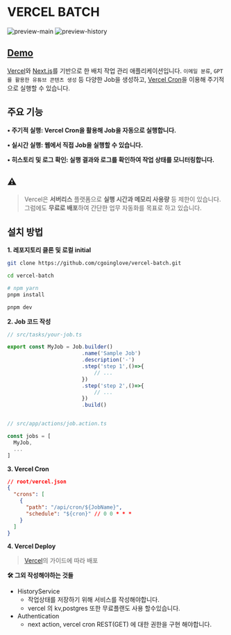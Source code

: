 # **VERCEL BATCH**

![preview-main](/preview-main.gif)
![preview-history](./preview-history.gif)

## [Demo](https://batch-ruddy.vercel.app/)

[Vercel](https://vercel.com/docs)와 [Next.js](https://nextjs.org/)를 기반으로 한 배치 작업 관리 애플리케이션입니다. `이메일 분류`, `GPT를 활용한 유튜브 콘텐츠 생성` 등 다양한 Job을 생성하고, [Vercel Cron](https://vercel.com/docs/cron-jobs)을 이용해 주기적으로 실행할 수 있습니다.

## **주요 기능**

**• 주기적 실행: Vercel Cron을 활용해 Job을 자동으로 실행합니다.**

**• 실시간 실행: 웹에서 직접 Job을 실행할 수 있습니다.**

**• 히스토리 및 로그 확인: 실행 결과와 로그를 확인하여 작업 상태를 모니터링합니다.**

## ⚠️

> Vercel은 **서버리스** 플랫폼으로 **실행 시간과 메모리 사용량** 등 제한이 있습니다.
> 그럼에도 **무료로 배포**하여 간단한 업무 자동화를 목표로 하고 있습니다.

## **설치 방법**

**1. 레포지토리 클론 및 로컬 initial**

```bash
git clone https://github.com/cgoinglove/vercel-batch.git

cd vercel-batch

# npm yarn
pnpm install

pnpm dev
```

**2. Job 코드 작성**

```typescript
// src/tasks/your-job.ts

export const MyJob = Job.builder()
                        .name('Sample Job')
                        .description('-')
                        .step('step 1',()=>{
                            // ...
                        })
                        .step('step 2',()=>{
                            // ...
                        })
                        .build()


// src/app/actions/job.action.ts

const jobs = [
  MyJob,
  ...
]
```

**3. Vercel Cron**

```json
// root/vercel.json
{
  "crons": [
    {
      "path": "/api/cron/${JobName}",
      "schedule": "${cron}" // 0 0 * * *
    }
  ]
}
```

**4. Vercel Deploy**

> [Vercel](https://vercel.com/docs)의 가이드에 따라 배포

**🛠️ 그외 작성해야하는 것들**

- HistoryService
  - 작업상태를 저장하기 위해 서비스를 작성해야합니다.
  - vercel 의 kv,postgres 또한 무료플랜도 사용 할수있습니다.
- Authentication
  - next action, vercel cron REST(GET) 에 대한 권한을 구현 해야합니다.
